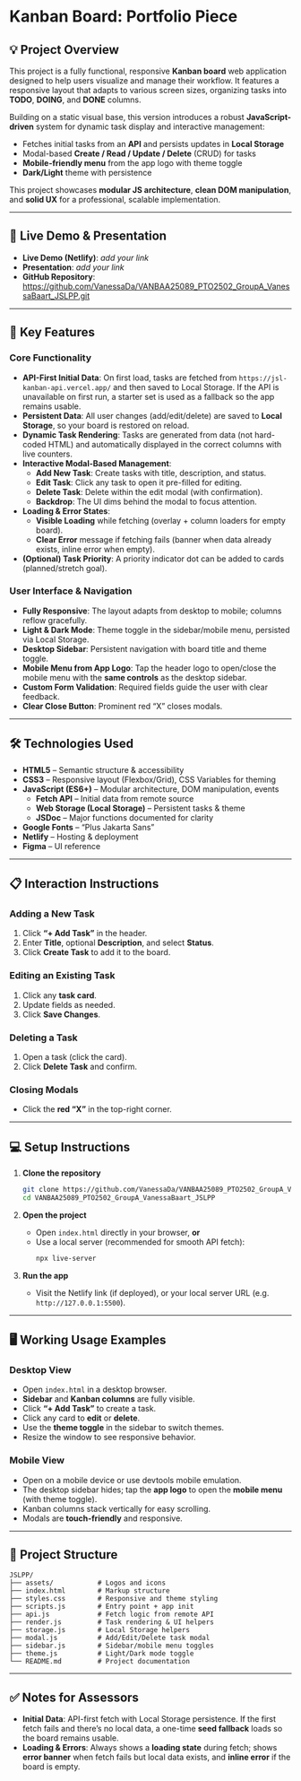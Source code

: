 # **Kanban Board: Portfolio Piece**

## 💡 Project Overview

This project is a fully functional, responsive **Kanban board** web application designed to help users visualize and manage their workflow. It features a responsive layout that adapts to various screen sizes, organizing tasks into **TODO**, **DOING**, and **DONE** columns.

Building on a static visual base, this version introduces a robust **JavaScript-driven** system for dynamic task display and interactive management:

- Fetches initial tasks from an **API** and persists updates in **Local Storage**
- Modal-based **Create / Read / Update / Delete** (CRUD) for tasks
- **Mobile-friendly menu** from the app logo with theme toggle
- **Dark/Light** theme with persistence

This project showcases **modular JS architecture**, **clean DOM manipulation**, and **solid UX** for a professional, scalable implementation.

---

## 🚀 Live Demo & Presentation

- **Live Demo (Netlify)**: _add your link_
- **Presentation**: _add your link_
- **GitHub Repository**: https://github.com/VanessaDa/VANBAA25089_PTO2502_GroupA_VanessaBaart_JSLPP.git

---

## 🌟 Key Features

### Core Functionality

- **API-First Initial Data**: On first load, tasks are fetched from `https://jsl-kanban-api.vercel.app/` and then saved to Local Storage. If the API is unavailable on first run, a starter set is used as a fallback so the app remains usable.
- **Persistent Data**: All user changes (add/edit/delete) are saved to **Local Storage**, so your board is restored on reload.
- **Dynamic Task Rendering**: Tasks are generated from data (not hard-coded HTML) and automatically displayed in the correct columns with live counters.
- **Interactive Modal-Based Management**:
  - **Add New Task**: Create tasks with title, description, and status.
  - **Edit Task**: Click any task to open it pre-filled for editing.
  - **Delete Task**: Delete within the edit modal (with confirmation).
  - **Backdrop**: The UI dims behind the modal to focus attention.
- **Loading & Error States**:
  - **Visible Loading** while fetching (overlay + column loaders for empty board).
  - **Clear Error** message if fetching fails (banner when data already exists, inline error when empty).
- **(Optional) Task Priority**: A priority indicator dot can be added to cards (planned/stretch goal).

### User Interface & Navigation

- **Fully Responsive**: The layout adapts from desktop to mobile; columns reflow gracefully.
- **Light & Dark Mode**: Theme toggle in the sidebar/mobile menu, persisted via Local Storage.
- **Desktop Sidebar**: Persistent navigation with board title and theme toggle.
- **Mobile Menu from App Logo**: Tap the header logo to open/close the mobile menu with the **same controls** as the desktop sidebar.
- **Custom Form Validation**: Required fields guide the user with clear feedback.
- **Clear Close Button**: Prominent red “X” closes modals.

---

## 🛠️ Technologies Used

- **HTML5** – Semantic structure & accessibility
- **CSS3** – Responsive layout (Flexbox/Grid), CSS Variables for theming
- **JavaScript (ES6+)** – Modular architecture, DOM manipulation, events
  - **Fetch API** – Initial data from remote source
  - **Web Storage (Local Storage)** – Persistent tasks & theme
  - **JSDoc** – Major functions documented for clarity
- **Google Fonts** – “Plus Jakarta Sans”
- **Netlify** – Hosting & deployment
- **Figma** – UI reference

---

## 📋 Interaction Instructions

### Adding a New Task

1. Click **“+ Add Task”** in the header.
2. Enter **Title**, optional **Description**, and select **Status**.
3. Click **Create Task** to add it to the board.

### Editing an Existing Task

1. Click any **task card**.
2. Update fields as needed.
3. Click **Save Changes**.

### Deleting a Task

1. Open a task (click the card).
2. Click **Delete Task** and confirm.

### Closing Modals

- Click the **red “X”** in the top-right corner.

---

## 💻 Setup Instructions

1. **Clone the repository**

   ```bash
   git clone https://github.com/VanessaDa/VANBAA25089_PTO2502_GroupA_VanessaBaart_JSLPP.git
   cd VANBAA25089_PTO2502_GroupA_VanessaBaart_JSLPP
   ```

2. **Open the project**

   - Open `index.html` directly in your browser, **or**
   - Use a local server (recommended for smooth API fetch):
     ```bash
     npx live-server
     ```

3. **Run the app**
   - Visit the Netlify link (if deployed), or your local server URL (e.g. `http://127.0.0.1:5500`).

---

## 🖥️ Working Usage Examples

### Desktop View

- Open `index.html` in a desktop browser.
- **Sidebar** and **Kanban columns** are fully visible.
- Click **“+ Add Task”** to create a task.
- Click any card to **edit** or **delete**.
- Use the **theme toggle** in the sidebar to switch themes.
- Resize the window to see responsive behavior.

### Mobile View

- Open on a mobile device or use devtools mobile emulation.
- The desktop sidebar hides; tap the **app logo** to open the **mobile menu** (with theme toggle).
- Kanban columns stack vertically for easy scrolling.
- Modals are **touch-friendly** and responsive.

---

## 📂 Project Structure

```
JSLPP/
├── assets/           # Logos and icons
├── index.html        # Markup structure
├── styles.css        # Responsive and theme styling
├── scripts.js        # Entry point + app init
├── api.js            # Fetch logic from remote API
├── render.js         # Task rendering & UI helpers
├── storage.js        # Local Storage helpers
├── modal.js          # Add/Edit/Delete task modal
├── sidebar.js        # Sidebar/mobile menu toggles
├── theme.js          # Light/Dark mode toggle
└── README.md         # Project documentation
```

---

## ✅ Notes for Assessors

- **Initial Data**: API-first fetch with Local Storage persistence. If the first fetch fails and there’s no local data, a one-time **seed fallback** loads so the board remains usable.
- **Loading & Errors**: Always shows a **loading state** during fetch; shows **error banner** when fetch fails but local data exists, and **inline error** if the board is empty.
